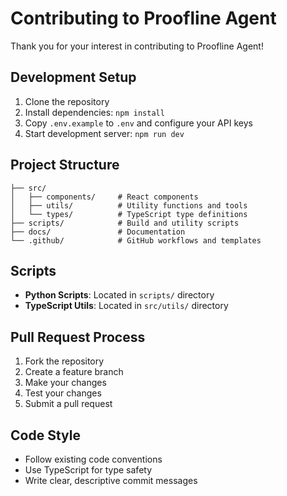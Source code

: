# Contributing to Proofline Agent

Thank you for your interest in contributing to Proofline Agent!

## Development Setup

1. Clone the repository
2. Install dependencies: `npm install`
3. Copy `.env.example` to `.env` and configure your API keys
4. Start development server: `npm run dev`

## Project Structure

```
├── src/
│   ├── components/     # React components
│   ├── utils/          # Utility functions and tools
│   └── types/          # TypeScript type definitions
├── scripts/            # Build and utility scripts
├── docs/               # Documentation
└── .github/            # GitHub workflows and templates
```

## Scripts

- **Python Scripts**: Located in `scripts/` directory
- **TypeScript Utils**: Located in `src/utils/` directory

## Pull Request Process

1. Fork the repository
2. Create a feature branch
3. Make your changes
4. Test your changes
5. Submit a pull request

## Code Style

- Follow existing code conventions
- Use TypeScript for type safety
- Write clear, descriptive commit messages